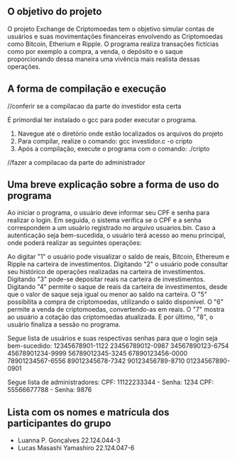 ## O objetivo do projeto

O projeto Exchange de Criptomoedas tem o objetivo simular contas de usuários e suas movimentações financeiras envolvendo as Criptomoedas como Bitcoin, Etherium e Ripple. O programa realiza transações fictícias como por exemplo a compra, a venda, o depósito e o saque proporcionando dessa maneira uma vivência mais realista dessas operações.

## A forma de compilação e execução
//conferir se a compilacao da parte do investidor esta certa

É primordial ter instalado o gcc para poder executar o programa.
1. Navegue até o diretório onde estão localizados os arquivos do projeto
2. Para compilar, realize o comando:  gcc investidor.c -o cripto
3. Após a compilação, execute o programa com o comando:  ./cripto  

//fazer a compilacao da parte do administrador


## Uma breve explicação sobre a forma de uso do programa

Ao iniciar o programa, o usuário deve informar seu CPF e senha para realizar o login. Em seguida, o sistema verifica se o CPF e a senha correspondem a um usuário registrado no arquivo usuarios.bin. Caso a autenticação seja bem-sucedida, o usuário terá acesso ao menu principal, onde poderá realizar as seguintes operações:

Ao digitar "1" o usuário pode visualizar o saldo de reais, Bitcoin, Ethereum e Ripple na carteira de investimentos. Digitando "2" o usuário pode consultar seu histórico de operações realizadas na carteira de investimentos. Digitando "3" pode-se depositar reais na carteira de investimentos. Digitando "4" permite o saque de reais da carteira de investimentos, desde que o valor de saque seja igual ou menor ao saldo na carteira. O "5" possibilita a compra de criptomoedas, utilizando o saldo disponível. O "6" permite a venda de criptomoedas, convertendo-as em reais. O "7" mostra ao usuário a cotação das criptomoedas atualizada. E por último, "8", o usuário finaliza a sessão no programa.


Segue lista de usuários e suas respectivas senhas para que o login seja bem-sucedido:
12345678901-1122
23456789012-0987
34567890123-6754
45678901234-9999
56789012345-3245
67890123456-0000
78901234567-6556
89012345678-7342
90123456789-8710
01234567890-0901 

Segue lista de administradores:
CPF: 11122233344 - Senha: 1234
CPF: 55566677788 - Senha: 9876

## Lista com os nomes e matrícula dos participantes do grupo
- Luanna P. Gonçalves  22.124.044-3
- Lucas Masashi Yamashiro  22.124.047-6


